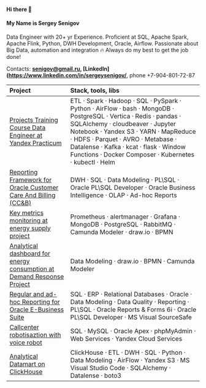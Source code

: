 #### Hi there 👋
#### My Name is Sergey Senigov  
Data Engineer with 20+ yr Experience. Proficient at SQL, Apache Spark, Apache Flink, Python, DWH Development, Oracle, Airflow.
Passionate about Big Data, automation and integration 🔥 Always do my best to get the job done!  
<!-- Data Engineering and Integration are my passion 🔥 Always do my best to get the job done!  -->
<!-- Stack: SQL, ETL, Spark, Hadoop, Python, Oracle, PostgreSQL, MongoDB, ClickHouse, Vertica, Airflow, Docker, Web services, Cloud services, Data Modeling  -->

Contacts: **<senigov@gmail.ru>, [LinkedIn](https://www.linkedin.com/in/sergeysenigov/**, phone +7-904-801-72-87

<!-- **Проекты, Stack & Tools** -->
| Project                         | Stack, tools, libs |
| :-------------------- | :--------------------- |
| [Projects Training Course Data Engineer at Yandex Practicum](https://github.com/SergeySenigov/data-engineer-practicum-portfolio)           | ETL · Spark · Hadoop · SQL · PySpark · Python · AirFlow · bash · MongoDB · PostgreSQL · Vertica · Redis · pandas · SQLAlchemy · cloudbeaver · Jupyter Notebook · Yandex S3 · YARN · MapReduce · HDFS · Parquet · AVRO · Metabase · Datalense · Kafka · kcat · flask · Window Functions · Docker Composer · Kubernetes · kubectl · Helm 
| [Reporting Framework for Oracle Customer Care And Billing (CC&B)](https://github.com/SergeySenigov/Oracle-CCB-Flexible-Reports-Engine)          | DWH · SQL · Data Modeling · PL\SQL · Oracle PL\SQL Developer · Oracle Business Intelligence · OLAP · Ad-hoc Reports 
| [Key metrics monitoring at energy supply project](https://github.com/SergeySenigov/Energy-Consumption-Data-Validity-Checks)    | Prometheus · alertmanager · Grafana · MongoDB · PostgreSQL · RabbitMQ · Camunda Modeler · draw.io · BPMN 
| [Analytical dashboard for energy consumption at Demand Response Project](https://github.com/SergeySenigov/Energy-Consumption-Analytic-Dashboard)    | Data Modeling · draw.io · BPMN · Camunda Modeler
| [Regular and ad-hoc Reporting for Oracle E-Business Suite](https://github.com/SergeySenigov/OEBS-Custom-Reports-Framework)    | SQL · ERP · Relational Databases · Oracle · Data Modeling · Data Quality · Reporting · PL\SQL · Oracle Reports & Forms 6i · Oracle PL\SQL Developer · MS Visual SourceSafe
| [Callcenter robotisaztion with voice robot](https://github.com/SergeySenigov/Call-Center-Automation)        | SQL · MySQL · Oracle Apex · phpMyAdmin · Web Services · Yandex Cloud Services
| [Analytical Datamart on ClickHouse](https://github.com/SergeySenigov/ClickHouse-Datamarts)          | ClickHouse · ETL · DWH · SQL · Python · Data Modeling · AirFlow · Yandex S3 · MS Visual Studio Code · SQLAlchemy · Datalense · boto3
